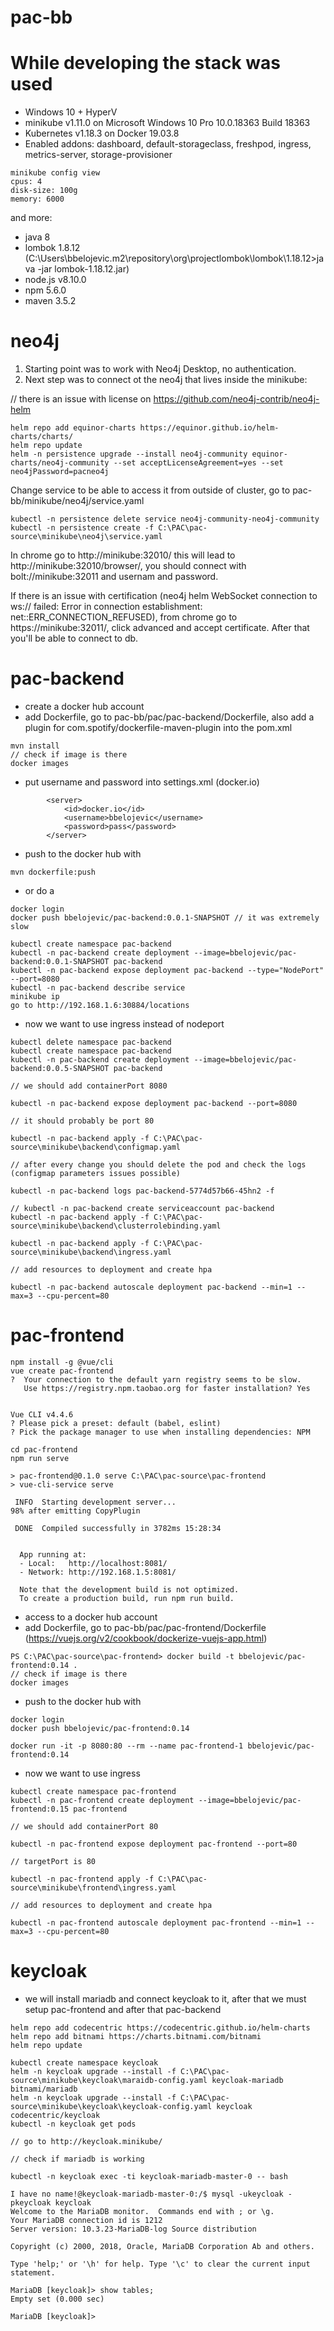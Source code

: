 # pac-bb

# While developing the stack was used

- Windows 10 + HyperV
- minikube v1.11.0 on Microsoft Windows 10 Pro 10.0.18363 Build 18363
- Kubernetes v1.18.3 on Docker 19.03.8
- Enabled addons: dashboard, default-storageclass, freshpod, ingress, metrics-server, storage-provisioner

```
minikube config view
cpus: 4
disk-size: 100g
memory: 6000
```

and more: 

- java 8
- lombok 1.8.12 (C:\Users\bbelojevic\.m2\repository\org\projectlombok\lombok\1.18.12>java -jar lombok-1.18.12.jar)
- node.js v8.10.0
- npm 5.6.0
- maven 3.5.2

# neo4j

1. Starting point was to work with Neo4j Desktop, no authentication.
2. Next step was to connect ot the neo4j that lives inside the minikube:

// there is an issue with license on https://github.com/neo4j-contrib/neo4j-helm

```
helm repo add equinor-charts https://equinor.github.io/helm-charts/charts/
helm repo update
helm -n persistence upgrade --install neo4j-community equinor-charts/neo4j-community --set acceptLicenseAgreement=yes --set neo4jPassword=pacneo4j
```

Change service to be able to access it from outside of cluster, go to pac-bb/minikube/neo4j/service.yaml

```
kubectl -n persistence delete service neo4j-community-neo4j-community
kubectl -n persistence create -f C:\PAC\pac-source\minikube\neo4j\service.yaml
```

In chrome go to http://minikube:32010/ this will lead to http://minikube:32010/browser/, you should connect with bolt://minikube:32011 and usernam and password.

If there is an issue with certification (neo4j helm WebSocket connection to ws:// failed: Error in connection establishment: net::ERR_CONNECTION_REFUSED), 
from chrome go to https://minikube:32011/, click advanced and accept certificate. After that you'll be able to connect to db.


# pac-backend

- create a docker hub account
- add Dockerfile, go to pac-bb/pac/pac-backend/Dockerfile, also add a plugin for com.spotify/dockerfile-maven-plugin into the pom.xml

```
mvn install 
// check if image is there
docker images
```

- put username and password into settings.xml (docker.io)
```
        <server>
            <id>docker.io</id>
            <username>bbelojevic</username>
            <password>pass</password>
        </server>
```

- push to the docker hub with 
```
mvn dockerfile:push
```
- or do a 
```
docker login
docker push bbelojevic/pac-backend:0.0.1-SNAPSHOT // it was extremely slow
```

```
kubectl create namespace pac-backend
kubectl -n pac-backend create deployment --image=bbelojevic/pac-backend:0.0.1-SNAPSHOT pac-backend
kubectl -n pac-backend expose deployment pac-backend --type="NodePort" --port=8080
kubectl -n pac-backend describe service
minikube ip
go to http://192.168.1.6:30884/locations
```

- now we want to use ingress instead of nodeport

```
kubectl delete namespace pac-backend
kubectl create namespace pac-backend
kubectl -n pac-backend create deployment --image=bbelojevic/pac-backend:0.0.5-SNAPSHOT pac-backend

// we should add containerPort 8080

kubectl -n pac-backend expose deployment pac-backend --port=8080

// it should probably be port 80

kubectl -n pac-backend apply -f C:\PAC\pac-source\minikube\backend\configmap.yaml

// after every change you should delete the pod and check the logs (configmap parameters issues possible)

kubectl -n pac-backend logs pac-backend-5774d57b66-45hn2 -f

// kubectl -n pac-backend create serviceaccount pac-backend
kubectl -n pac-backend apply -f C:\PAC\pac-source\minikube\backend\clusterrolebinding.yaml

kubectl -n pac-backend apply -f C:\PAC\pac-source\minikube\backend\ingress.yaml

// add resources to deployment and create hpa

kubectl -n pac-backend autoscale deployment pac-backend --min=1 --max=3 --cpu-percent=80
```

# pac-frontend

```
npm install -g @vue/cli
vue create pac-frontend
?  Your connection to the default yarn registry seems to be slow.
   Use https://registry.npm.taobao.org for faster installation? Yes


Vue CLI v4.4.6
? Please pick a preset: default (babel, eslint)
? Pick the package manager to use when installing dependencies: NPM
```

```
cd pac-frontend
npm run serve

> pac-frontend@0.1.0 serve C:\PAC\pac-source\pac-frontend
> vue-cli-service serve

 INFO  Starting development server...
98% after emitting CopyPlugin

 DONE  Compiled successfully in 3782ms 15:28:34


  App running at:
  - Local:   http://localhost:8081/
  - Network: http://192.168.1.5:8081/

  Note that the development build is not optimized.
  To create a production build, run npm run build.
```

- access to a docker hub account
- add Dockerfile, go to pac-bb/pac/pac-frontend/Dockerfile (https://vuejs.org/v2/cookbook/dockerize-vuejs-app.html)

```
PS C:\PAC\pac-source\pac-frontend> docker build -t bbelojevic/pac-frontend:0.14 .
// check if image is there
docker images
```

- push to the docker hub with

```
docker login
docker push bbelojevic/pac-frontend:0.14

docker run -it -p 8080:80 --rm --name pac-frontend-1 bbelojevic/pac-frontend:0.14
```

- now we want to use ingress

```
kubectl create namespace pac-frontend
kubectl -n pac-frontend create deployment --image=bbelojevic/pac-frontend:0.15 pac-frontend

// we should add containerPort 80

kubectl -n pac-frontend expose deployment pac-frontend --port=80

// targetPort is 80

kubectl -n pac-frontend apply -f C:\PAC\pac-source\minikube\frontend\ingress.yaml

// add resources to deployment and create hpa

kubectl -n pac-frontend autoscale deployment pac-frontend --min=1 --max=3 --cpu-percent=80
```

# keycloak

- we will install mariadb and connect keycloak to it, after that we must setup pac-frontend and after that pac-backend

```
helm repo add codecentric https://codecentric.github.io/helm-charts
helm repo add bitnami https://charts.bitnami.com/bitnami
helm repo update

kubectl create namespace keycloak
helm -n keycloak upgrade --install -f C:\PAC\pac-source\minikube\keycloak\maraidb-config.yaml keycloak-mariadb bitnami/mariadb
helm -n keycloak upgrade --install -f C:\PAC\pac-source\minikube\keycloak\keycloak-config.yaml keycloak codecentric/keycloak
kubectl -n keycloak get pods

// go to http://keycloak.minikube/

// check if mariadb is working 

kubectl -n keycloak exec -ti keycloak-mariadb-master-0 -- bash

I have no name!@keycloak-mariadb-master-0:/$ mysql -ukeycloak -pkeycloak keycloak
Welcome to the MariaDB monitor.  Commands end with ; or \g.
Your MariaDB connection id is 1212
Server version: 10.3.23-MariaDB-log Source distribution

Copyright (c) 2000, 2018, Oracle, MariaDB Corporation Ab and others.

Type 'help;' or '\h' for help. Type '\c' to clear the current input statement.

MariaDB [keycloak]> show tables;
Empty set (0.000 sec)

MariaDB [keycloak]>


```